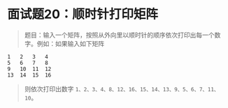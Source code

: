 # 面试题20：顺时针打印矩阵

> 题目：输入一个矩阵，按照从外向里以顺时针的顺序依次打印出每一个数字。例如：如果输入如下矩阵

```
1   2   3   4
5   6   7   8
9   10  11  12
13  14  15  16
```

> 则依次打印出数字 `1、2、3、4、8、12、16、15、14、13、9、5、6、7、11、10`。
